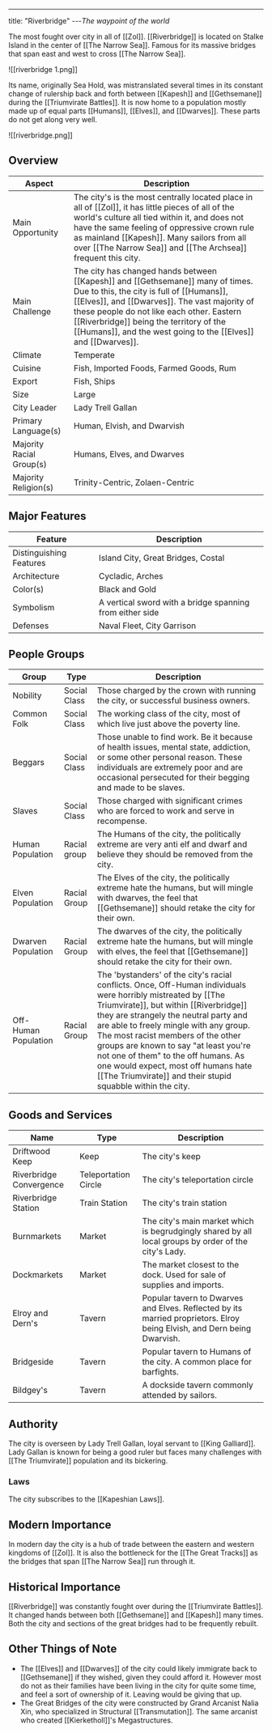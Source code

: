---
title: "Riverbridge"
---*The waypoint of the world*

The most fought over city in all of [[Zol]]. [[Riverbridge]] is located on Stalke Island in the center of [[The Narrow Sea]]. Famous for its massive bridges that span east and west to cross [[The Narrow Sea]].

![[riverbridge 1.png]]

Its name, originally Sea Hold, was mistranslated several times in its constant change of rulership back and forth between [[Kapesh]] and [[Gethsemane]] during the [[Triumvirate Battles]]. It is now home to a population mostly made up of equal parts [[Humans]], [[Elves]], and [[Dwarves]]. These parts do not get along very well.

![[riverbridge.png]]

## Overview
| Aspect | Description |
|-|-|
| Main Opportunity | The city's is the most centrally located place in all of [[Zol]], it has little pieces of all of the world's culture all tied within it, and does not have the same feeling of oppressive crown rule as mainland [[Kapesh]]. Many sailors from all over [[The Narrow Sea]] and [[The Archsea]] frequent this city. |
| Main Challenge | The city has changed hands between [[Kapesh]] and [[Gethsemane]] many of times. Due to this, the city is full of [[Humans]], [[Elves]], and [[Dwarves]]. The vast majority of these people do not like each other. Eastern [[Riverbridge]] being the territory of the [[Humans]], and the west going to the [[Elves]] and [[Dwarves]]. |
| Climate | Temperate |
| Cuisine | Fish, Imported Foods, Farmed Goods, Rum |
| Export | Fish, Ships |
| Size | Large |
| City Leader | Lady Trell Gallan  |
| Primary Language(s) | Human, Elvish, and Dwarvish |
| Majority Racial Group(s) | Humans, Elves, and Dwarves |
| Majority Religion(s) | Trinity-Centric, Zolaen-Centric |

## Major Features
| Feature | Description |
|-|-|
| Distinguishing Features | Island City, Great Bridges, Costal |
| Architecture | Cycladic, Arches |
| Color(s) | Black and Gold |
| Symbolism | A vertical sword with a bridge spanning from either side |
| Defenses | Naval Fleet, City Garrison |

## People Groups
| Group | Type | Description |
|-|-|-|
| Nobility | Social Class | Those charged by the crown with running the city, or successful business owners. |
| Common Folk | Social Class | The working class of the city, most of which live just above the poverty line. |
| Beggars | Social Class | Those unable to find work. Be it because of health issues, mental state, addiction, or some other personal reason. These individuals are extremely poor and are occasional persecuted for their begging and made to be slaves. |
| Slaves | Social Class | Those charged with significant crimes who are forced to work and serve in recompense. |
| Human Population | Racial group | The Humans of the city, the politically extreme are very anti elf and dwarf and believe they should be removed from the city. |
| Elven Population | Racial Group | The Elves of the city, the politically extreme hate the humans, but will mingle with dwarves, the feel that [[Gethsemane]] should retake the city for their own. |
| Dwarven Population | Racial Group | The dwarves of the city, the politically extreme hate the humans, but will mingle with elves, the feel that [[Gethsemane]] should retake the city for their own. |
| Off-Human Population | Racial Group | The 'bystanders' of the city's racial conflicts. Once, Off-Human individuals were horribly mistreated by [[The Triumvirate]], but within [[Riverbridge]] they are strangely the neutral party and are able to freely mingle with any group. The most racist members of the other groups are known to say "at least you're not one of them" to the off humans. As one would expect, most off humans hate [[The Triumvirate]] and their stupid squabble within the city. |

## Goods and Services
 | Name | Type | Description |
 |-|-|-|
 | Driftwood Keep | Keep | The city's keep |
 | Riverbridge Convergence | Teleportation Circle | The city's teleportation circle |
 | Riverbridge Station | Train Station | The city's train station |
 | Burnmarkets | Market | The city's main market which is begrudgingly shared by all local groups by order of the city's Lady. |
 | Dockmarkets | Market | The market closest to the dock. Used for sale of supplies and imports. |
 | Elroy and Dern's | Tavern | Popular tavern to Dwarves and Elves. Reflected by its married proprietors. Elroy being Elvish, and Dern being Dwarvish.  |
 | Bridgeside | Tavern | Popular tavern to Humans of the city. A common place for barfights. |
 | Bildgey's | Tavern | A dockside tavern commonly attended by sailors. |

## Authority
The city is overseen by Lady Trell Gallan, loyal servant to [[King Galliard]]. Lady Gallan is known for being a good ruler but faces many challenges with [[The Triumvirate]] population and its bickering.

### Laws
The city subscribes to the [[Kapeshian Laws]].

## Modern Importance
In modern day the city is a hub of trade between the eastern and western kingdoms of [[Zol]]. It is also the bottleneck for the [[The Great Tracks]] as the bridges that span [[The Narrow Sea]] run through it.

## Historical Importance
[[Riverbridge]] was constantly fought over during the [[Triumvirate Battles]]. It changed hands between both [[Gethsemane]] and [[Kapesh]] many times. Both the city and sections of the great bridges had to be frequently rebuilt.

## Other Things of Note
- The [[Elves]] and [[Dwarves]] of the city could likely immigrate back to [[Gethsemane]] if they wished, given they could afford it. However most do not as their families have been living in the city for quite some time, and feel a sort of ownership of it. Leaving would be giving that up.
- The Great Bridges of the city were constructed by Grand Arcanist Nalia Xin, who specialized in Structural [[Transmutation]]. The same arcanist who created [[Kierketholl]]'s Megastructures.
